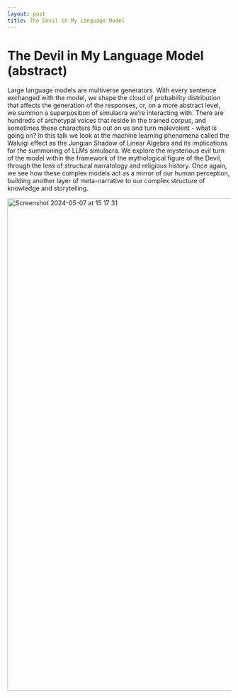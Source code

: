 ```yaml
---
layout: post
title: The Devil in My Language Model
---
```


# The Devil in My Language Model (abstract)
Large language models are multiverse generators. With every sentence exchanged with the model, we shape the cloud of probability distribution that affects the generation of the responses, or, on a more abstract level, we summon a superposition of simulacra we’re interacting with. There are hundreds of archetypal voices that reside in the trained corpus, and sometimes these characters flip out on us and turn malevolent - what is going on? In this talk we look at the machine learning phenomena called the Waluigi effect as the Jungian Shadow of Linear Algebra and its implications for the summoning of LLMs simulacra. We explore the mysterious evil turn of the model within the framework of the mythological figure of the Devil, through the lens of structural narratology and religious history. Once again, we see how these complex models act as a mirror of our human perception, building another layer of meta-narrative to our complex structure of knowledge and storytelling.

<img width="1110" alt="Screenshot 2024-05-07 at 15 17 31" src="https://github.com/mercurialminutes/mercurialminutes.github.io/assets/112952217/792fd4c6-cb81-4a8b-ad52-00b286e3ce68">
